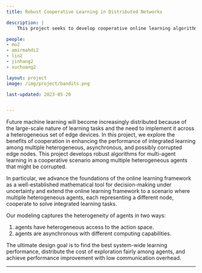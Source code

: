 ```yaml
---
title: Robust Cooperative Learning in Distributed Networks

description: |
    This project seeks to develop cooperative online learning algorithms in distributed and heterogeneous networks.

people:
- mo2
- amirmahdi2
- lin2
- jinhang2
- xuchuang2

layout: project
image: /img/project/bandits.png

last-updated: 2023-05-20


---
```


Future machine learning will become increasingly distributed because of the large-scale nature of learning tasks and the need to implement it across a heterogeneous set of edge devices. In this project, we explore the benefits of cooperation in enhancing the performance of integrated learning among multiple heterogeneous, asynchronous, and possibly corrupted edge nodes. This project develops robust algorithms for multi-agent learning in a cooperative scenario among multiple heterogeneous agents that might be corrupted. 

In particular, we advance the foundations of the online learning framework as a well-established mathematical tool for decision-making under uncertainty and extend the online learning framework to a scenario where multiple heterogeneous agents, each representing a different node, cooperate to solve integrated learning tasks. 

Our modeling captures the heterogeneity of agents in two ways: 
1. agents have heterogeneous access to the action space.
2. agents are asynchronous with different computing capabilities. 

The ultimate design goal is to find the best system-wide learning performance, distribute the cost of exploration fairly among agents, and achieve performance improvement with low communication overhead. 

--- 
